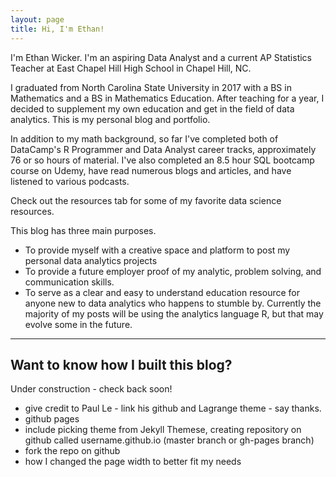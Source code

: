 ```yaml
---
layout: page
title: Hi, I'm Ethan!
---
```


I'm Ethan Wicker.  I'm an aspiring Data Analyst and a current AP Statistics Teacher at East Chapel Hill High School in Chapel Hill, NC.

I graduated from North Carolina State University in 2017 with a BS in Mathematics and a BS in Mathematics Education.  After teaching for a year, I decided to supplement my own education and get in the field of data analytics.  This is my personal blog and portfolio.

In addition to my math background, so far I've completed both of DataCamp's R Programmer and Data Analyst career tracks, approximately 76 or so hours of material.  I've also completed an 8.5 hour SQL bootcamp course on Udemy, have read numerous blogs and articles, and have listened to various podcasts.

Check out the resources tab for some of my favorite data science resources.

This blog has three main purposes.

* To provide myself with a creative space and platform to post my personal data analytics projects
* To provide a future employer proof of my analytic, problem solving, and communication skills.
* To serve as a clear and easy to understand education resource for anyone new to data analytics who happens to stumble by.  Currently the majority of my posts will be using the analytics language R, but that may evolve some in the future.



---


## Want to know how I built this blog?

Under construction - check back soon!

- give credit to Paul Le - link his github and Lagrange theme - say thanks.
- github pages
- include picking theme from Jekyll Themese, creating repository on github called username.github.io (master branch or gh-pages branch)
- fork the repo on github
- how I changed the page width to better fit my needs
